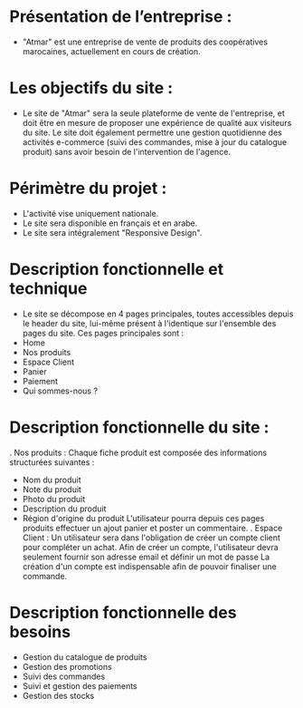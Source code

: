 
# Présentation de l’entreprise : 
- "Atmar" est une entreprise de vente de produits des coopératives marocaines, actuellement en cours de création.

# Les objectifs du site : 
- Le site de "Atmar" sera la seule plateforme de vente de l'entreprise, et doit être en mesure de proposer une expérience de qualité aux visiteurs du site. Le site doit également permettre une gestion quotidienne des activités e-commerce (suivi des commandes, mise à jour du catalogue produit) sans avoir besoin de l'intervention de l'agence.

# Périmètre du projet : 
- L'activité vise uniquement nationale.
- Le site sera disponible en français et en arabe. 
- Le site sera intégralement "Responsive Design". 

# Description fonctionnelle et technique
- Le site se décompose en 4 pages principales, toutes accessibles depuis le header du site, lui-même présent à l'identique sur l'ensemble des pages du site. Ces pages principales sont :
- Home
- Nos produits
- Espace Client
- Panier
- Paiement
- Qui sommes-nous ?

# Description fonctionnelle du site :
. Nos produits :
 Chaque fiche produit est composée des informations structurées suivantes : 
- Nom du produit
- Note du produit 
- Photo du produit 
- Description du produit 
- Région d'origine du produit
L'utilisateur pourra depuis ces pages produits effectuer un ajout panier et poster un commentaire.
. Espace Client :
Un utilisateur sera dans l'obligation de créer un compte client pour compléter un achat. Afin de créer un compte, l'utilisateur devra seulement fournir son adresse email et définir un mot de passe
La création d'un compte est indispensable afin de pouvoir finaliser une commande.

# Description fonctionnelle des besoins
- Gestion du catalogue de produits 
- Gestion des promotions  
- Suivi des commandes 
- Suivi et gestion des paiements 
- Gestion des stocks 


